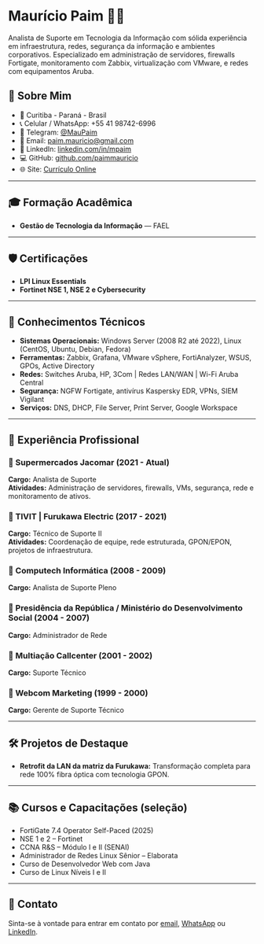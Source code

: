 # Maurício Paim 👨‍💻

Analista de Suporte em Tecnologia da Informação com sólida experiência em infraestrutura, redes, segurança da informação e ambientes corporativos. Especializado em administração de servidores, firewalls Fortigate, monitoramento com Zabbix, virtualização com VMware, e redes com equipamentos Aruba.

## 📍 Sobre Mim

- 📌 Curitiba - Paraná - Brasil  
- 📞 Celular / WhatsApp: +55 41 98742-6996  
- 💬 Telegram: [@MauPaim](https://t.me/MauPaim)  
- 📧 Email: [paim.mauricio@gmail.com](mailto:paim.mauricio@gmail.com)  
- 🔗 LinkedIn: [linkedin.com/in/mpaim](https://br.linkedin.com/in/mpaim)  
- 💻 GitHub: [github.com/paimmauricio](https://github.com/paimmauricio)  
- 🌐 Site: [Currículo Online](https://paimmauricio.wixsite.com/cvitae)

---

## 🎓 Formação Acadêmica

- **Gestão de Tecnologia da Informação** — FAEL

---

## 🛡️ Certificações

- **LPI Linux Essentials**  
- **Fortinet NSE 1, NSE 2 e Cybersecurity**

---

## 🧠 Conhecimentos Técnicos

- **Sistemas Operacionais:** Windows Server (2008 R2 até 2022), Linux (CentOS, Ubuntu, Debian, Fedora)  
- **Ferramentas:** Zabbix, Grafana, VMware vSphere, FortiAnalyzer, WSUS, GPOs, Active Directory  
- **Redes:** Switches Aruba, HP, 3Com | Redes LAN/WAN | Wi-Fi Aruba Central  
- **Segurança:** NGFW Fortigate, antivírus Kaspersky EDR, VPNs, SIEM Vigilant  
- **Serviços:** DNS, DHCP, File Server, Print Server, Google Workspace

---

## 💼 Experiência Profissional

### 🔸 Supermercados Jacomar (2021 - Atual)
**Cargo:** Analista de Suporte  
**Atividades:** Administração de servidores, firewalls, VMs, segurança, rede e monitoramento de ativos.

### 🔸 TIVIT | Furukawa Electric (2017 - 2021)  
**Cargo:** Técnico de Suporte II  
**Atividades:** Coordenação de equipe, rede estruturada, GPON/EPON, projetos de infraestrutura.

### 🔸 Computech Informática (2008 - 2009)  
**Cargo:** Analista de Suporte Pleno

### 🔸 Presidência da República / Ministério do Desenvolvimento Social (2004 - 2007)  
**Cargo:** Administrador de Rede

### 🔸 Multiação Callcenter (2001 - 2002)  
**Cargo:** Suporte Técnico

### 🔸 Webcom Marketing (1999 - 2000)  
**Cargo:** Gerente de Suporte Técnico

---

## 🛠️ Projetos de Destaque

- **Retrofit da LAN da matriz da Furukawa:** Transformação completa para rede 100% fibra óptica com tecnologia GPON.

---

## 📚 Cursos e Capacitações (seleção)

- FortiGate 7.4 Operator Self-Paced (2025)  
- NSE 1 e 2 – Fortinet  
- CCNA R&S – Módulo I e II (SENAI)  
- Administrador de Redes Linux Sênior – Elaborata  
- Curso de Desenvolvedor Web com Java  
- Curso de Linux Níveis I e II  

---

## 🤝 Contato

Sinta-se à vontade para entrar em contato por [email](mailto:paim.mauricio@gmail.com), [WhatsApp](https://api.whatsapp.com/send?phone=5541987426996&text=Via%20Curriculum%20Vitae) ou [LinkedIn](https://br.linkedin.com/in/mpaim).
